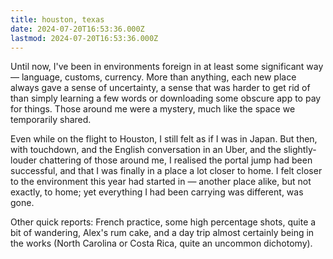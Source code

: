 ```yaml
---
title: houston, texas
date: 2024-07-20T16:53:36.000Z
lastmod: 2024-07-20T16:53:36.000Z
---
```

Until now, I've been in environments foreign in at least some significant way — language, customs, currency. More than anything, each new place always gave a sense of uncertainty, a sense that was harder to get rid of than simply learning a few words or downloading some obscure app to pay for things. Those around me were a mystery, much like the space we temporarily shared.

Even while on the flight to Houston, I still felt as if I was in Japan. But then, with touchdown, and the English conversation in an Uber, and the slightly-louder chattering of those around me, I realised the portal jump had been successful, and that I was finally in a place a lot closer to home. I felt closer to the environment this year had started in — another place alike, but not exactly, to home; yet everything I had been carrying was different, was gone.

Other quick reports: French practice, some high percentage shots, quite a bit of wandering, Alex's rum cake, and a day trip almost certainly being in the works (North Carolina or Costa Rica, quite an uncommon dichotomy).
